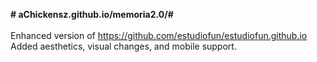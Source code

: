 <b># aChickensz.github.io/memoria2.0/#</b><br><br>
Enhanced version of https://github.com/estudiofun/estudiofun.github.io<br>
Added aesthetics, visual changes, and mobile support.
